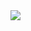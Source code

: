 <a href="https://github.com/aglumova/aglumova">
  <img align="center" src="https://github-readme-stats.vercel.app/api?username=aglumova&show_icons=true&line_height=27&count_private=true&title_color=ffffff&text_color=c9cacc&icon_color=2bbc8a&bg_color=1d1f21"/>
</a>
